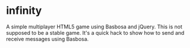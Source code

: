 infinity
========

A simple multiplayer HTML5 game using Basbosa and jQuery. This is not supposed to be a stable game. It's a quick hack to show how to send and receive messages using Basbosa.